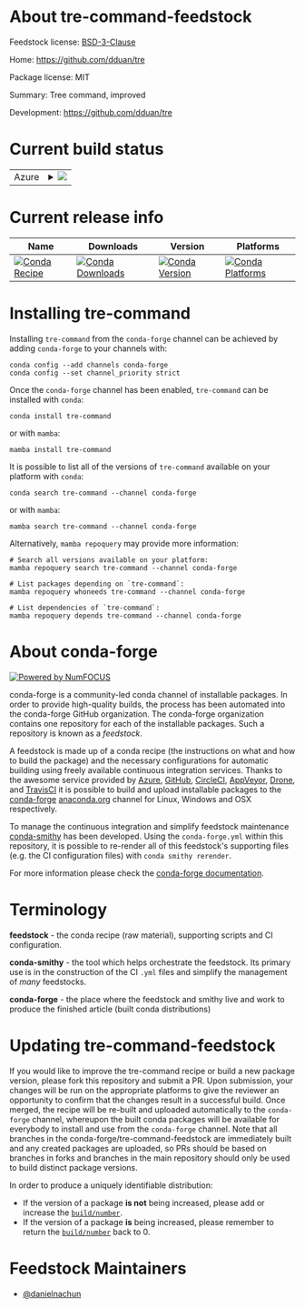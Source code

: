 About tre-command-feedstock
===========================

Feedstock license: [BSD-3-Clause](https://github.com/conda-forge/tre-command-feedstock/blob/main/LICENSE.txt)

Home: https://github.com/dduan/tre

Package license: MIT

Summary: Tree command, improved

Development: https://github.com/dduan/tre

Current build status
====================


<table>
    
  <tr>
    <td>Azure</td>
    <td>
      <details>
        <summary>
          <a href="https://dev.azure.com/conda-forge/feedstock-builds/_build/latest?definitionId=24090&branchName=main">
            <img src="https://dev.azure.com/conda-forge/feedstock-builds/_apis/build/status/tre-command-feedstock?branchName=main">
          </a>
        </summary>
        <table>
          <thead><tr><th>Variant</th><th>Status</th></tr></thead>
          <tbody><tr>
              <td>linux_64</td>
              <td>
                <a href="https://dev.azure.com/conda-forge/feedstock-builds/_build/latest?definitionId=24090&branchName=main">
                  <img src="https://dev.azure.com/conda-forge/feedstock-builds/_apis/build/status/tre-command-feedstock?branchName=main&jobName=linux&configuration=linux%20linux_64_" alt="variant">
                </a>
              </td>
            </tr><tr>
              <td>osx_64</td>
              <td>
                <a href="https://dev.azure.com/conda-forge/feedstock-builds/_build/latest?definitionId=24090&branchName=main">
                  <img src="https://dev.azure.com/conda-forge/feedstock-builds/_apis/build/status/tre-command-feedstock?branchName=main&jobName=osx&configuration=osx%20osx_64_" alt="variant">
                </a>
              </td>
            </tr><tr>
              <td>win_64</td>
              <td>
                <a href="https://dev.azure.com/conda-forge/feedstock-builds/_build/latest?definitionId=24090&branchName=main">
                  <img src="https://dev.azure.com/conda-forge/feedstock-builds/_apis/build/status/tre-command-feedstock?branchName=main&jobName=win&configuration=win%20win_64_" alt="variant">
                </a>
              </td>
            </tr>
          </tbody>
        </table>
      </details>
    </td>
  </tr>
</table>

Current release info
====================

| Name | Downloads | Version | Platforms |
| --- | --- | --- | --- |
| [![Conda Recipe](https://img.shields.io/badge/recipe-tre--command-green.svg)](https://anaconda.org/conda-forge/tre-command) | [![Conda Downloads](https://img.shields.io/conda/dn/conda-forge/tre-command.svg)](https://anaconda.org/conda-forge/tre-command) | [![Conda Version](https://img.shields.io/conda/vn/conda-forge/tre-command.svg)](https://anaconda.org/conda-forge/tre-command) | [![Conda Platforms](https://img.shields.io/conda/pn/conda-forge/tre-command.svg)](https://anaconda.org/conda-forge/tre-command) |

Installing tre-command
======================

Installing `tre-command` from the `conda-forge` channel can be achieved by adding `conda-forge` to your channels with:

```
conda config --add channels conda-forge
conda config --set channel_priority strict
```

Once the `conda-forge` channel has been enabled, `tre-command` can be installed with `conda`:

```
conda install tre-command
```

or with `mamba`:

```
mamba install tre-command
```

It is possible to list all of the versions of `tre-command` available on your platform with `conda`:

```
conda search tre-command --channel conda-forge
```

or with `mamba`:

```
mamba search tre-command --channel conda-forge
```

Alternatively, `mamba repoquery` may provide more information:

```
# Search all versions available on your platform:
mamba repoquery search tre-command --channel conda-forge

# List packages depending on `tre-command`:
mamba repoquery whoneeds tre-command --channel conda-forge

# List dependencies of `tre-command`:
mamba repoquery depends tre-command --channel conda-forge
```


About conda-forge
=================

[![Powered by
NumFOCUS](https://img.shields.io/badge/powered%20by-NumFOCUS-orange.svg?style=flat&colorA=E1523D&colorB=007D8A)](https://numfocus.org)

conda-forge is a community-led conda channel of installable packages.
In order to provide high-quality builds, the process has been automated into the
conda-forge GitHub organization. The conda-forge organization contains one repository
for each of the installable packages. Such a repository is known as a *feedstock*.

A feedstock is made up of a conda recipe (the instructions on what and how to build
the package) and the necessary configurations for automatic building using freely
available continuous integration services. Thanks to the awesome service provided by
[Azure](https://azure.microsoft.com/en-us/services/devops/), [GitHub](https://github.com/),
[CircleCI](https://circleci.com/), [AppVeyor](https://www.appveyor.com/),
[Drone](https://cloud.drone.io/welcome), and [TravisCI](https://travis-ci.com/)
it is possible to build and upload installable packages to the
[conda-forge](https://anaconda.org/conda-forge) [anaconda.org](https://anaconda.org/)
channel for Linux, Windows and OSX respectively.

To manage the continuous integration and simplify feedstock maintenance
[conda-smithy](https://github.com/conda-forge/conda-smithy) has been developed.
Using the ``conda-forge.yml`` within this repository, it is possible to re-render all of
this feedstock's supporting files (e.g. the CI configuration files) with ``conda smithy rerender``.

For more information please check the [conda-forge documentation](https://conda-forge.org/docs/).

Terminology
===========

**feedstock** - the conda recipe (raw material), supporting scripts and CI configuration.

**conda-smithy** - the tool which helps orchestrate the feedstock.
                   Its primary use is in the construction of the CI ``.yml`` files
                   and simplify the management of *many* feedstocks.

**conda-forge** - the place where the feedstock and smithy live and work to
                  produce the finished article (built conda distributions)


Updating tre-command-feedstock
==============================

If you would like to improve the tre-command recipe or build a new
package version, please fork this repository and submit a PR. Upon submission,
your changes will be run on the appropriate platforms to give the reviewer an
opportunity to confirm that the changes result in a successful build. Once
merged, the recipe will be re-built and uploaded automatically to the
`conda-forge` channel, whereupon the built conda packages will be available for
everybody to install and use from the `conda-forge` channel.
Note that all branches in the conda-forge/tre-command-feedstock are
immediately built and any created packages are uploaded, so PRs should be based
on branches in forks and branches in the main repository should only be used to
build distinct package versions.

In order to produce a uniquely identifiable distribution:
 * If the version of a package **is not** being increased, please add or increase
   the [``build/number``](https://docs.conda.io/projects/conda-build/en/latest/resources/define-metadata.html#build-number-and-string).
 * If the version of a package **is** being increased, please remember to return
   the [``build/number``](https://docs.conda.io/projects/conda-build/en/latest/resources/define-metadata.html#build-number-and-string)
   back to 0.

Feedstock Maintainers
=====================

* [@danielnachun](https://github.com/danielnachun/)

